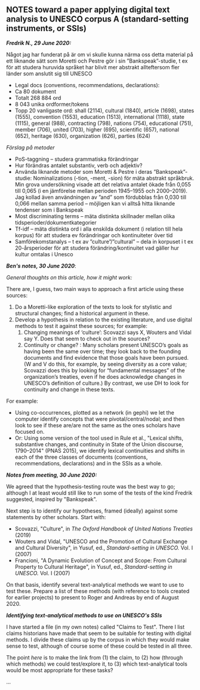 ## NOTES toward a paper applying digital text analysis to UNESCO corpus A (standard-setting instruments, or SSIs)

**_Fredrik N., 29 June 2020:_**

Något jag har funderat på är om vi skulle kunna närma oss detta material på ett liknande sätt som Moretti och Pestre gör i sin ”Bankspeak”-studie, t ex för att studera huruvida språket har blivit mer abstrakt allteftersom fler länder som anslutit sig till UNESCO
 
* Legal docs (conventions, recommendations, declarations):
* Ca 80 dokument
* Totalt 268 884 ord
* 8 043 unika ordformer/tokens
* Topp 20 vanligaste ord: shall (2114), cultural (1840), article (1698), states (1555), convention (1553), education (1513), international (1118), state (1115), general (988), contracting (798), nations (754), educational (751), member (706), united (703), higher (695), scientific (657), national (652), heritage (630), organization (626), parties (624)
 
 
_Förslag på metoder_

* PoS-taggning – studera grammatiska förändringar
* Hur förändras antalet substantiv, verb och adjektiv?
* Använda liknande metoder som Moretti & Pestre i deras ”Bankspeak”-studie: Nominalizations (-tion, -ment, -sion) för mäta abstrakt språkbruk. Min grova undersökning visade att det relativa antalet ökade från 0,055 till 0,065 (i en jämförelse mellan perioden 1945–1955 och 2000–2019). Jag kollad även användningen av ”and” som fördubblas från 0,030 till 0,066 mellan samma period – möjligen kan vi alltså hitta liknande tendenser som i Bankspeak
* Most discriminating terms – mäta distinkta skillnader mellan olika tidsperioder/dokumentkategorier
* Tf-idf – mäta distinkta ord i alla enskilda dokument (i relation till hela korpus) för att studera ev förändringar och kontinuiteter över tid
* Samförekomstanalys – t ex av ”culture”/”cultural” – dela in korpuset i t ex 20-årsperioder för att studera förändring/kontinuitet vad gäller hur kultur omtalas i Unesco
 

**_Ben's notes, 30 June 2020_**:

_General thoughts on this article, how it might work:_

There are, I guess, two main ways to approach a first article using these sources: 

1. Do a Moretti-like exploration of the texts to look for stylistic and structural changes; find a historical argument in these.
1. Develop a hypothesis in relation to the existing literature, and use digital methods to test it against these sources; for example: 
   1. Changing meanings of ‘culture’: Scovazzi says X, Wouters and Vidal say Y. Does that seem to check out in the sources?  
   1. Continuity or change? : Many scholars present UNESCO’s goals as having been the same over time; they look back to the founding documents and find evidence that those goals have been pursued. (W and V do this, for example, by seeing diversity as a core value; Scovazzi does this by looking for “fundamental messages” of the organization’s treaties, even if he does acknowledge changes in UNESCO’s definition of culture.) By contrast, we use DH to look for continuity and change in these texts. 

For example: 
* Using co-occurrences, plotted as a network (in gephi) we let the computer identify concepts that were pivotal/central/nodal; and then look to see if these are/are not the same as the ones scholars have focused on.
* Or: Using some version of the tool used in Rule et al., "Lexical shifts, substantive changes, and continuity in State of the Union discourse, 1790–2014" (PNAS 2015), we identify lexical continuities and shifts in each of the three classes of documents (conventions, recommendations, declarations) and in the SSIs as a whole. 


**_Notes from meeting, 30 June 2020:_**

We agreed that the hypothesis-testing route was the best way to go; although I at least would still like to run some of the tests of the kind Fredrik suggested, inspired by "Bankspeak".

Next step is to identify our hypotheses, framed (ideally) against some statements by other scholars. Start with:

* Scovazzi, "Culture", in _The Oxford Handbook of United Nations Treaties_ (2019)
* Wouters and Vidal, "UNESCO and the Promotion of Cultural Exchange and Cultural Diversity", in Yusuf, ed., _Standard-setting in UNESCO._ Vol. I (2007)
* Francioni, "A Dynamic Evolution of Concept and Scope: From Cultural Property to Cultural Heritage", in Yusuf, ed., _Standard-setting in UNESCO._ Vol. I (2007) 

On that basis, identify several text-analytical methods we want to use to test these. Prepare a list of these methods (with reference to tools created for earlier projects) to present to Roger and Andreas by end of August 2020.

**_Identifying text-analytical methods to use on UNESCO's SSIs_**

I have started a file (in my own notes) called "Claims to Test". There I list claims historians have made that seem to be suitable for testing with digital methods. I divide these claims up by the corpus in which they would make sense to test, although of course some of these could be tested in all three.

The point _here_ is to make the link from (1) the claim, to (2) how (through which methods) we could test/explore it, to (3) which text-analytical tools would be most appropriate for these tasks?

...



